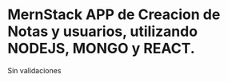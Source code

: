 # MernStack APP de Creacion de Notas y usuarios, utilizando NODEJS, MONGO y REACT. 
Sin validaciones
